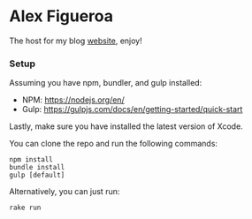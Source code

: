 # Alex Figueroa

The host for my blog [website](https://alexanderfigueroa.com/), enjoy!

### Setup

Assuming you have npm, bundler, and gulp installed:
- NPM: https://nodejs.org/en/
- Gulp: https://gulpjs.com/docs/en/getting-started/quick-start

Lastly, make sure you have installed the latest version of Xcode.

You can clone the repo and run the following commands:
```
npm install
bundle install
gulp [default] 
```

Alternatively, you can just run:
```
rake run
```
